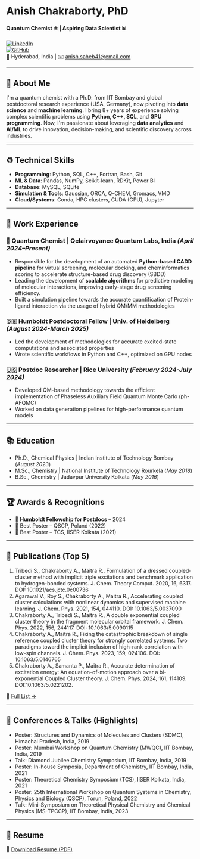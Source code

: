 # Anish Chakraborty, PhD

#### Quantum Chemist ⚛ | Aspiring Data Scientist 📊
[![LinkedIn](https://img.shields.io/badge/LinkedIn-anishchakraborty-blue?style=flat&logo=linkedin)](https://linkedin.com/in/anishchakraborty9435)  
[![GitHub](https://img.shields.io/badge/GitHub-anish9435-lightgrey?style=flat&logo=github)](https://github.com/anish9435)  
📍 Hyderabad, India | ✉️ anish.saheb41@email.com 

---
## 🧠 About Me

I'm a quantum chemist with a Ph.D. from IIT Bombay and global postdoctoral research experience (USA, Germany), now pivoting into **data science** and **machine learning**. I bring 8+ years of experience solving 
complex scientific problems using **Python, C++, SQL**, and **GPU programming**. 
Now, I'm passionate about leveraging **data analytics** and **AI/ML** to drive innovation, decision-making, and scientific discovery across industries.

---

## ⚙️ Technical Skills

- **Programming**: Python, SQL, C++, Fortran, Bash, Git  
- **ML & Data**: Pandas, NumPy, Scikit-learn, RDKit, Power BI  
- **Database**: MySQL, SQLite  
- **Simulation & Tools**: Gaussian, ORCA, Q-CHEM, Gromacs, VMD  
- **Cloud/Systems**: Conda, HPC clusters, CUDA (GPU), Jupyter

---

## 💼 Work Experience

### 🔬 Quantum Chemist | Qclairvoyance Quantum Labs, India *(April 2024–Present)*  
- Responsible for the development of an automated **Python-based CADD pipeline** for virtual screening, molecular docking, and cheminformatics scoring to accelerate structure-based drug discovery (SBDD)
- Leading the development of **scalable algorithms** for predictive modeling of molecular interactions, improving early-stage drug screening efficiency. 
- Built a simulation pipeline towards the accurate quantification of Protein-ligand interaction via the usage of hybrid QM/MM methodologies 

### 🇩🇪 Humboldt Postdoctoral Fellow | Univ. of Heidelberg *(August 2024-March 2025)*  
- Led the development of methodologies for accurate excited-state computations and associated properties  
- Wrote scientific workflows in Python and C++, optimized on GPU nodes  

### 🇺🇸 Postdoc Researcher | Rice University *(February 2024-July 2024)*  
- Developed QM-based methodology towards the efficient implementation of Phaseless Auxiliary Field Quantum Monte Carlo (ph-AFQMC) 
- Worked on data generation pipelines for high-performance quantum models

---

## 📚 Education

- Ph.D., Chemical Physics | Indian Institute of Technology Bombay (_August 2023_)								       		
- M.Sc., Chemistry	| National Institute of Technology Rourkela (_May 2018_)	 			        		
- B.Sc., Chemistry | Jadavpur University Kolkata (_May 2016_)

---

## 🏆 Awards & Recognitions

- 🥇 **Humboldt Fellowship for Postdocs** – 2024  
- 🏅 Best Poster – QSCP, Poland (2022)  
- 🏅 Best Poster – TCS, IISER Kolkata (2021) 

---

## 📄 Publications (Top 5)

1. Tribedi S., Chakraborty A., Maitra R., Formulation of a dressed coupled-cluster method with implicit triple excitations and benchmark application to hydrogen-bonded systems. J. Chem. Theory Comput. 2020, 16, 6317. DOI: 10.1021/acs.jctc.0c00736
2. Agarawal V., Roy S., Chakraborty A., Maitra R., Accelerating coupled cluster calculations with nonlinear dynamics and supervised machine learning. J. Chem. Phys. 2021, 154, 044110. DOI: 10.1063/5.0037090
3. Chakraborty A., Tribedi S., Maitra R., A double exponential coupled cluster theory in the fragment molecular orbital framework. J. Chem. Phys. 2022, 156, 244117. DOI: 10.1063/5.0090115
4. Chakraborty A., Maitra R., Fixing the catastrophic breakdown of single reference coupled cluster theory for strongly correlated systems: Two paradigms toward the implicit inclusion of high-rank correlation with low-spin channels. J. Chem. Phys. 2023, 159, 024106. DOI: 10.1063/5.0146765
5. Chakraborty A., Samanta P., Maitra R., Accurate determination of excitation energy: An equation-of-motion approach over a bi-exponential Coupled Cluster theory. J. Chem. Phys. 2024, 161, 114109. DOI:10.1063/5.0221202.

🔗 [Full List →]([https://scholar.google.com/citations?user=IB3gJdUAAAAJ&hl=en])

---

## 🎤 Conferences & Talks (Highlights)

- Poster: Structures and Dynamics of Molecules and Clusters (SDMC), Himachal Pradesh, India, 2019
- Poster: Mumbai Workshop on Quantum Chemistry (MWQC), IIT Bombay, India, 2019
- Talk: Diamond Jubilee Chemistry Symposium, IIT Bombay, India, 2019
- Poster: In-house Symposia, Department of Chemistry, IIT Bombay, India, 2021
- Poster: Theoretical Chemistry Symposium (TCS), IISER Kolkata, India, 2021
- Poster: 25th International Workshop on Quantum Systems in Chemistry, Physics and Biology (QSCP), Torun, Poland, 2022
- Talk: Mini-Symposium on Theoretical Physical Chemistry and Chemical Physics (MS-TPCCP), IIT Bombay, India, 2023

---

## 📎 Resume

📄 [Download Resume (PDF)](./Anish_resume.pdf)

